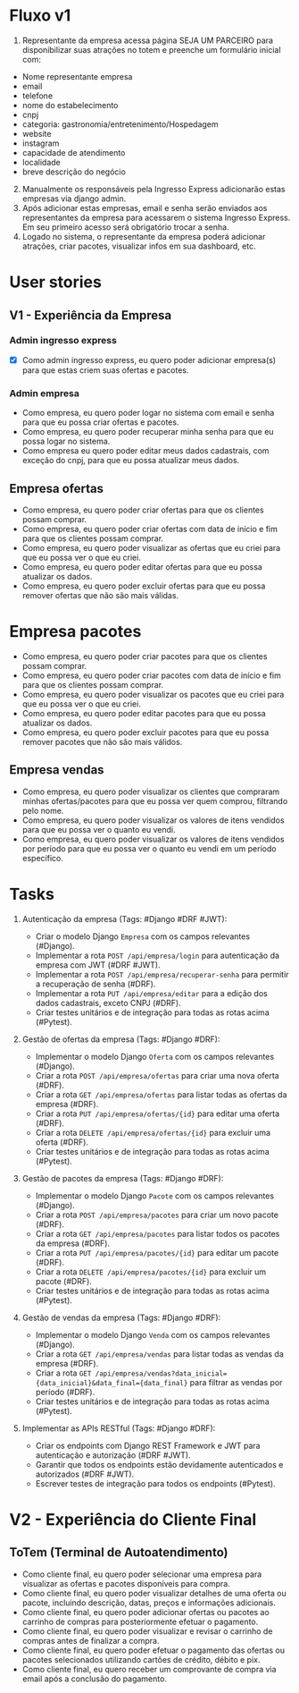 # Fluxo v1
1. Representante da empresa acessa página SEJA UM PARCEIRO para disponibilizar suas atrações no totem e preenche um formulário inicial com:
* Nome representante empresa
* email
* telefone
* nome do estabelecimento
* cnpj
* categoria: gastronomia/entretenimento/Hospedagem
* website
* instagram
* capacidade de atendimento
* localidade
* breve descrição do negócio
2. Manualmente os responsáveis pela Ingresso Express adicionarão estas empresas via django admin.
3. Após adicionar estas empresas, email e senha serão enviados aos representantes da empresa para acessarem o sistema Ingresso Express. Em seu primeiro acesso será obrigatório trocar a senha.
4. Logado no sistema, o representante da empresa poderá adicionar atrações, criar pacotes, visualizar infos em sua dashboard, etc.

# User stories
## V1 - Experiência da Empresa

### Admin ingresso express 

 - [x] Como admin ingresso express, eu quero poder adicionar empresa(s)
       para que estas criem suas ofertas e pacotes.

### Admin empresa
-   Como empresa, eu quero poder logar no sistema com email e senha para que eu possa criar ofertas e pacotes.
-   Como empresa, eu quero poder recuperar minha senha para que eu possa logar no sistema.
-   Como empresa eu quero poder editar meus dados cadastrais, com exceção do cnpj, para que eu possa atualizar meus dados.

## Empresa ofertas
-   Como empresa, eu quero poder criar ofertas para que os clientes possam comprar.
-   Como empresa, eu quero poder criar ofertas com data de início e fim para que os clientes possam comprar.
-   Como empresa, eu quero poder visualizar as ofertas que eu criei para que eu possa ver o que eu criei.
-   Como empresa, eu quero poder editar ofertas para que eu possa atualizar os dados.
-   Como empresa, eu quero poder excluir ofertas para que eu possa remover ofertas que não são mais válidas.

# Empresa pacotes

-   Como empresa, eu quero poder criar pacotes para que os clientes possam comprar.
-   Como empresa, eu quero poder criar pacotes com data de início e fim para que os clientes possam comprar.
-   Como empresa, eu quero poder visualizar os pacotes que eu criei para que eu possa ver o que eu criei.
-   Como empresa, eu quero poder editar pacotes para que eu possa atualizar os dados.
-   Como empresa, eu quero poder excluir pacotes para que eu possa remover pacotes que não são mais válidos.

## Empresa vendas

-   Como empresa, eu quero poder visualizar os clientes que compraram minhas ofertas/pacotes para que eu possa ver quem comprou, filtrando pelo nome.
-   Como empresa, eu quero poder visualizar os valores de itens vendidos para que eu possa ver o quanto eu vendi.
-   Como empresa, eu quero poder visualizar os valores de itens vendidos por período para que eu possa ver o quanto eu vendi em um período específico.

# Tasks
1.  Autenticação da empresa (Tags: #Django #DRF #JWT):
    
    -   Criar o modelo Django `Empresa` com os campos relevantes (#Django).
    -   Implementar a rota `POST /api/empresa/login` para autenticação da empresa com JWT (#DRF #JWT).
    -   Implementar a rota `POST /api/empresa/recuperar-senha` para permitir a recuperação de senha (#DRF).
    -   Implementar a rota `PUT /api/empresa/editar` para a edição dos dados cadastrais, exceto CNPJ (#DRF).
    -   Criar testes unitários e de integração para todas as rotas acima (#Pytest).
2.  Gestão de ofertas da empresa (Tags: #Django #DRF):
    
    -   Implementar o modelo Django `Oferta` com os campos relevantes (#Django).
    -   Criar a rota `POST /api/empresa/ofertas` para criar uma nova oferta (#DRF).
    -   Criar a rota `GET /api/empresa/ofertas` para listar todas as ofertas da empresa (#DRF).
    -   Criar a rota `PUT /api/empresa/ofertas/{id}` para editar uma oferta (#DRF).
    -   Criar a rota `DELETE /api/empresa/ofertas/{id}` para excluir uma oferta (#DRF).
    -   Criar testes unitários e de integração para todas as rotas acima (#Pytest).
3.  Gestão de pacotes da empresa (Tags: #Django #DRF):
    
    -   Implementar o modelo Django `Pacote` com os campos relevantes (#Django).
    -   Criar a rota `POST /api/empresa/pacotes` para criar um novo pacote (#DRF).
    -   Criar a rota `GET /api/empresa/pacotes` para listar todos os pacotes da empresa (#DRF).
    -   Criar a rota `PUT /api/empresa/pacotes/{id}` para editar um pacote (#DRF).
    -   Criar a rota `DELETE /api/empresa/pacotes/{id}` para excluir um pacote (#DRF).
    -   Criar testes unitários e de integração para todas as rotas acima (#Pytest).
4.  Gestão de vendas da empresa (Tags: #Django #DRF):
    
    -   Implementar o modelo Django `Venda` com os campos relevantes (#Django).
    -   Criar a rota `GET /api/empresa/vendas` para listar todas as vendas da empresa (#DRF).
    -   Criar a rota `GET /api/empresa/vendas?data_inicial={data_inicial}&data_final={data_final}` para filtrar as vendas por período (#DRF).
    -   Criar testes unitários e de integração para todas as rotas acima (#Pytest).
5.  Implementar as APIs RESTful (Tags: #Django #DRF):
    
    -   Criar os endpoints com Django REST Framework e JWT para autenticação e autorização (#DRF #JWT).
    -   Garantir que todos os endpoints estão devidamente autenticados e autorizados (#DRF #JWT).
    -   Escrever testes de integração para todos os endpoints (#Pytest).

# V2 - Experiência do Cliente Final

## ToTem (Terminal de Autoatendimento)

- Como cliente final, eu quero poder selecionar uma empresa para visualizar as ofertas e pacotes disponíveis para compra.
- Como cliente final, eu quero poder visualizar detalhes de uma oferta ou pacote, incluindo descrição, datas, preços e informações adicionais.
- Como cliente final, eu quero poder adicionar ofertas ou pacotes ao carrinho de compras para posteriormente efetuar o pagamento.
- Como cliente final, eu quero poder visualizar e revisar o carrinho de compras antes de finalizar a compra.
- Como cliente final, eu quero poder efetuar o pagamento das ofertas ou pacotes selecionados utilizando cartões de crédito, débito e pix.
- Como cliente final, eu quero receber um comprovante de compra via email após a conclusão do pagamento.
